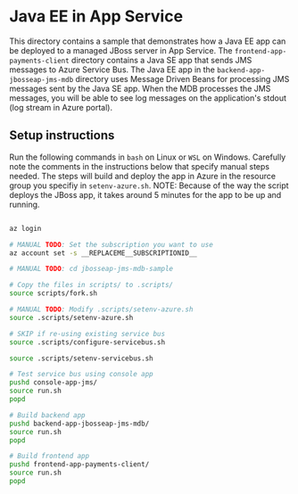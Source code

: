 # Java EE in App Service

This directory contains a sample that demonstrates how a Java EE app can be deployed to a managed JBoss server in App Service. The `frontend-app-payments-client` directory contains a Java SE app that sends JMS messages to Azure Service Bus. The Java EE app in the `backend-app-jbosseap-jms-mdb` directory uses Message Driven Beans for processing JMS messages sent by the Java SE app. When the MDB processes the JMS messages, you will be able to see log messages on the application's stdout (log stream in Azure portal).

## Setup instructions

Run the following commands in `bash` on Linux or `WSL` on Windows. Carefully note the comments in the instructions below that specify manual steps needed. The steps will build and deploy the app in Azure in the resource group you specifiy in `setenv-azure.sh`. NOTE: Because of the way the script deploys the JBoss app, it takes around 5 minutes for the app to be up and running.

```bash

az login

# MANUAL TODO: Set the subscription you want to use
az account set -s __REPLACEME__SUBSCRIPTIONID__

# MANUAL TODO: cd jbosseap-jms-mdb-sample

# Copy the files in scripts/ to .scripts/
source scripts/fork.sh

# MANUAL TODO: Modify .scripts/setenv-azure.sh 
source .scripts/setenv-azure.sh

# SKIP if re-using existing service bus
source .scripts/configure-servicebus.sh

source .scripts/setenv-servicebus.sh

# Test service bus using console app
pushd console-app-jms/
source run.sh
popd

# Build backend app
pushd backend-app-jbosseap-jms-mdb/
source run.sh
popd

# Build frontend app
pushd frontend-app-payments-client/
source run.sh
popd

```

